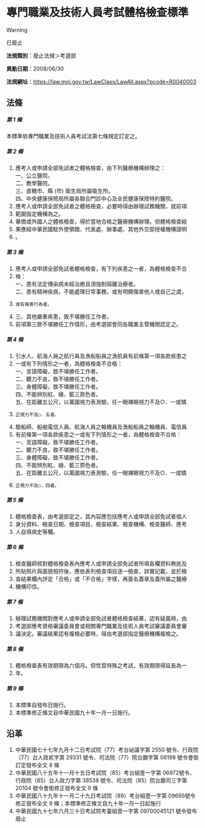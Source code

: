 # 專門職業及技術人員考試體格檢查標準


> [!WARNING]
> 已廢止


**法規類別**：廢止法規＞考選部

**異動日期**：2008/06/30  

**法規網址**：https://law.moj.gov.tw/LawClass/LawAll.aspx?pcode=R0040003



## 法條
##### 第 1 條
本標準依專門職業及技術人員考試法第七條規定訂定之。

##### 第 2 條
1. 應考人或申請全部免試者之體格檢查，由下列醫療機構辦理之：  
一、公立醫院。  
二、教學醫院。  
三、直轄市、縣 (市) 衛生局所屬衛生所。  
四、中央健康保險局所屬各聯合門診中心及全民健康保險特約醫院。
1. 應考人或申請全部免試者之體格檢查，必要時得由辦理試務機關，就前項
1. 範圍指定機構為之。
1. 華僑或外國人之體格檢查，得於當地合格之醫療機構辦理。但體格檢查結
1. 果應經中華民國駐外使領館、代表處、辦事處、其他外交部授權機構證明
1. 。

##### 第 3 條
1. 應考人或申請全部免試者體格檢查，有下列疾患之一者，為體格檢查不合
1. 格：  
一、患有法定傳染病未經治癒且須強制隔離治療者。  
二、患有精神疾病，不能處理日常事務，或有明顯傷害他人或自己之虞，
1.     或有傷害行為者。
1. 三、其他嚴重疾患，致不堪勝任工作者。
1. 前項第三款不堪勝任工作情形，由考選部會同各職業主管機關認定之。

##### 第 4 條
1. 引水人、航海人員之航行員及漁船船員之漁航員有前條第一項各款疾患之
1. 一或有下列情形之一者，為體格檢查不合格：  
一、言語障礙，致不堪勝任工作者。  
二、聽力不良，致不堪勝任工作者。  
三、身體障礙，致不堪勝任工作者。  
四、不能辨別紅、綠、藍三原色者。  
五、在距離五公尺，以萬國視力表測驗，任一眼裸眼視力不及○．一或矯
1.     正視力不及○．五者。
1. 驗船師、船舶電信人員、航海人員之輪機員及漁船船員之輪機員、電信員
1. 有前條第一項各款疾患之一或有下列情形之一者，為體格檢查不合格：  
一、言語障礙，致不堪勝任工作者。  
二、聽力不良，致不堪勝任工作者。  
三、身體障礙，致不堪勝任工作者。  
四、不能辨別紅、綠、藍三原色者。  
五、在距離五公尺，以萬國視力表測驗，任一眼裸眼視力不及○．一或矯
1.     正視力不及○．四者。

##### 第 5 條
1. 體格檢查表，由考選部定之，其內容應包括應考人或申請全部免試者個人
1. 身分資料、檢查日期、檢查項目、檢查結果、檢查機構、檢查醫師、應考
1. 人自填病史等欄。

##### 第 6 條
1. 檢查醫師核對體格檢查表內應考人或申請全部免試者所填各欄資料無訛及
1. 所貼照片與面貌相符後，應依表列檢查項目逐一檢查，詳實記載，並於檢
1. 查結果欄內評定「合格」或「不合格」字樣，再簽名蓋章及蓋所屬之醫療
1. 機構印信。

##### 第 7 條
1. 辦理試務機關對應考人或申請全部免試者體格檢查結果，認有疑義時，由
1. 考選部應考資格審議委員會或相關專門職業及技術人員考試審議委員會審
1. 議決定。審議結果認有複檢必要時，得由考選部指定醫療機構複檢之。

##### 第 8 條
1. 體格檢查表有效期限為六個月。但性質特殊之考試，有效期限得延長為一
1. 年。

##### 第 9 條
1. 本標準自發布日施行。
1. 本標準修正條文自中華民國九十年一月一日施行。

## 沿革
1. 中華民國七十七年九月十二日考試院（77）考台祕議字第 2550 號令、行政院（77）台人政貳字第 29331  號令、司法院（77）院台廳字第 06198  號令會銜訂定發布全文 8  條
1. 中華民國八十五年十一月十五日考試院（85）考台組壹一字第 06972號令、行政院（85）台人政力字第 38538  號令、司法院（85）院台廳司三字第 20104  號令會銜修正發布全文 9  條
1. 中華民國八十九年十一月二十九日考試院（89）考台組壹一字第 09695號令修正發布全文 9  條；本標準修正條文自九十年一月一日起施行
1. 中華民國九十七年六月三十日考試院考臺組壹一字第 09700045121  號令發布廢止
